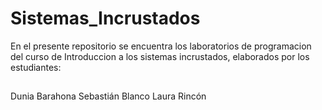 # Sistemas_Incrustados

En el presente repositorio se encuentra los laboratorios de programacion del curso de Introduccion a los sistemas incrustados, elaborados por los estudiantes:
 ##
 Dunia Barahona
 Sebastián Blanco
 Laura Rincón
 ##
